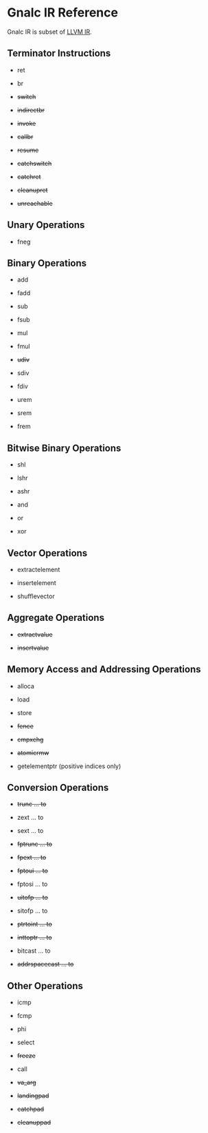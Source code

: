 # Gnalc IR Reference

Gnalc IR is subset of [LLVM IR](https://llvm.org/docs/LangRef.html).

## Terminator Instructions

- ret

- br

- ~~switch~~

- ~~indirectbr~~

- ~~invoke~~

- ~~callbr~~

- ~~resume~~

- ~~catchswitch~~

- ~~catchret~~

- ~~cleanupret~~

- ~~unreachable~~

## Unary Operations

- fneg

## Binary Operations

- add

- fadd

- sub

- fsub

- mul

- fmul

- ~~udiv~~

- sdiv

- fdiv

- urem

- srem

- frem

## Bitwise Binary Operations

- shl

- lshr

- ashr

- and

- or

- xor

## Vector Operations

- extractelement

- insertelement

- shufflevector

## Aggregate Operations

- ~~extractvalue~~

- ~~insertvalue~~

## Memory Access and Addressing Operations

- alloca

- load

- store

- ~~fence~~

- ~~cmpxchg~~

- ~~atomicrmw~~

- getelementptr (positive indices only)

## Conversion Operations

- ~~trunc ... to~~

- zext ... to

- sext ... to

- ~~fptrunc ... to~~

- ~~fpext ... to~~

- ~~fptoui ... to~~

- fptosi ... to

- ~~uitofp ... to~~

- sitofp ... to

- ~~ptrtoint ... to~~

- ~~inttoptr ... to~~

- bitcast ... to

- ~~addrspacecast ... to~~

## Other Operations

- icmp

- fcmp

- phi

- select

- ~~freeze~~

- call

- ~~va_arg~~

- ~~landingpad~~

- ~~catchpad~~

- ~~cleanuppad~~